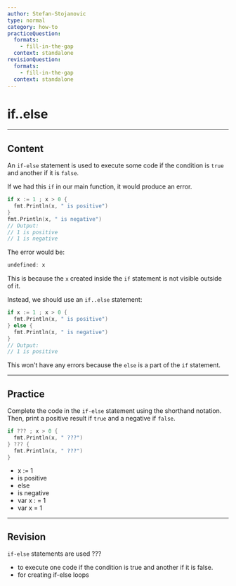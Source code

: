 ```yaml
---
author: Stefan-Stojanovic
type: normal
category: how-to
practiceQuestion:
  formats:
    - fill-in-the-gap
  context: standalone
revisionQuestion:
  formats:
    - fill-in-the-gap
  context: standalone
---
```


# if..else


---

## Content

An `if-else` statement is used to execute some code if the condition is `true` and another if it is `false`.

If we had this `if` in our main function, it would produce an error.

```go
if x := 1 ; x > 0 {
  fmt.Println(x, " is positive")
}
fmt.Println(x, " is negative")
// Output:
// 1 is positive
// 1 is negative
```

The error would be:
```go
undefined: x
```

This is because the `x` created inside the `if` statement is not visible outside of it.

Instead, we should use an `if..else` statement:

```go
if x := 1 ; x > 0 {
  fmt.Println(x, " is positive")
} else {
  fmt.Println(x, " is negative")
}
// Output:
// 1 is positive
```

This won't have any errors because the `else` is a part of the `if` statement.

---

## Practice

Complete the code in the `if-else` statement using the shorthand notation. Then, print a positive result if `true` and a negative if `false`.

```go
if ??? ; x > 0 {
  fmt.Println(x, " ???")
} ??? {
  fmt.Println(x, " ???")
}
```

- x := 1
- is positive
- else
- is negative
- var x : = 1
- var x = 1


---

## Revision

`if-else` statements are used ???

- to execute one code if the condition is true and another if it is false.
- for creating if-else loops

